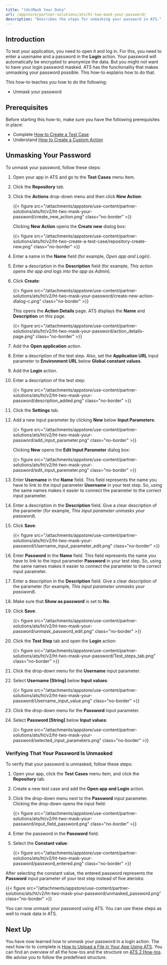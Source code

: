```yaml
---
title: "(Un)Mask Your Data"
url: /appstore/partner-solutions/ats/ht-two-mask-your-password/
description: "Describes the steps for unmasking your password in ATS."
---
```


## Introduction

To test your application, you need to open it and log in. For this, you need to enter a username and a password in the **Login** action. Your password will automatically be encrypted to anonymize the data. But you might not want to have your login password masked. ATS has the functionality that makes unmasking your password possible. This how-to explains how to do that.

This how-to teaches you how to do the following:

* Unmask your password

## Prerequisites

Before starting this how-to, make sure you have the following prerequisites in place:

* Complete [How to Create a Test Case](/appstore/partner-solutions/ats/ht-two-create-a-test-case/)
* Understand [How to Create a Custom Action](/appstore/partner-solutions/ats/ht-two-custom-action-general/)

## Unmasking Your Password

To unmask your password, follow these steps:

1. Open your app in ATS and go to the **Test Cases** menu item.
2. Click the **Repository** tab.
3. Click the **Actions** drop-down menu and then click **New Action**:

    {{< figure src="/attachments/appstore/use-content/partner-solutions/ats/ht/v2/ht-two-mask-your-password/create_new_action.png" class="no-border" >}}

    Clicking **New Action** opens the **Create new** dialog box:

    {{< figure src="/attachments/appstore/use-content/partner-solutions/ats/ht/v2/ht-two-create-a-test-case/repository-create-new.png" class="no-border" >}} 

4. Enter a name in the **Name** field (for example, *Open app and Login*).     
5. Enter a description in the **Description** field (for example, *This action opens the app and logs into the app as Admin*).
6. Click **Create**:

    {{< figure src="/attachments/appstore/use-content/partner-solutions/ats/ht/v2/ht-two-mask-your-password/create-new-action-dialog-c.png" class="no-border" >}}

    This opens the **Action Details** page. ATS displays the **Name** and **Description** on this page.

    {{< figure src="/attachments/appstore/use-content/partner-solutions/ats/ht/v2/ht-two-mask-your-password/action_details-page.png" class="no-border" >}}

7. Add the **Open application** action.
8. Enter a description of the test step. Also, set the **Application URL** input parameter to **Environment URL** below **Global constant values**.
9. Add the **Login** action.
10. Enter a description of the test step:

    {{< figure src="/attachments/appstore/use-content/partner-solutions/ats/ht/v2/ht-two-mask-your-password/description_added.png" class="no-border" >}}

11. Click the **Settings** tab.
12. Add a new input parameter by clicking **New** below **Input Parameters**:

    {{< figure src="/attachments/appstore/use-content/partner-solutions/ats/ht/v2/ht-two-mask-your-password/add_input_parameter.png" class="no-border" >}}

    Clicking **New** opens the **Edit Input Parameter** dialog box:

    {{< figure src="/attachments/appstore/use-content/partner-solutions/ats/ht/v2/ht-two-mask-your-password/edit_input_paremeter.png" class="no-border" >}}

13. Enter **Username** in the **Name** field. This field represents the name you have to link to the input parameter **Username** in your test step. So, using the same names makes it easier to connect the parameter to the correct input parameter.
14. Enter a description in the **Description** field. Give a clear description of the parameter (for example, *This input parameter unmasks your password*).
15. Click **Save**:

    {{< figure src="/attachments/appstore/use-content/partner-solutions/ats/ht/v2/ht-two-mask-your-password/Username_input_parameter_edit.png" class="no-border" >}}

16. Enter **Password** in the **Name** field. This field represents the name you have to link to the input parameter **Password** in your test step. So, using the same names makes it easier to connect the parameter to the correct input parameter. 
17. Enter a description in the **Description** field. Give a clear description of the parameter (for example, *This input parameter unmasks your password*).
18. Make sure that **Show as password** is set to **No**.
19. Click **Save**:

    {{< figure src="/attachments/appstore/use-content/partner-solutions/ats/ht/v2/ht-two-mask-your-password/unmask_password_edit.png" class="no-border" >}}

20. Click the **Test Step** tab and open the **Login** action:

    {{< figure src="/attachments/appstore/use-content/partner-solutions/ats/ht/v2/ht-two-mask-your-password/Test_steps_tab.png" class="no-border" >}}

21. Click the drop-down menu for the **Username** input parameter.
22. Select **Username [String]** below **Input values**:

    {{< figure src="/attachments/appstore/use-content/partner-solutions/ats/ht/v2/ht-two-mask-your-password/Username_input_value.png" class="no-border" >}}

23. Click the drop-down menu for the **Password** input parameter.
24. Select **Password [String]** below **Input values**:

    {{< figure src="/attachments/appstore/use-content/partner-solutions/ats/ht/v2/ht-two-mask-your-password/selected_input_parameters.png" class="no-border" >}}

### Verifying That Your Password Is Unmasked

To verify that your password is unmasked, follow these steps:

1. Open your app, click the **Test Cases** menu item, and click the **Repository** tab.
2. Create a new test case and add the **Open app and Login** action.
3. Click the drop-down menu next to the **Password** input parameter. Clicking the drop-down opens the input field:

    {{< figure src="/attachments/appstore/use-content/partner-solutions/ats/ht/v2/ht-two-mask-your-password/input_field_password.png" class="no-border" >}}

4. Enter the password in the **Password** field.
5. Select the **Constant value**:

    {{< figure src="/attachments/appstore/use-content/partner-solutions/ats/ht/v2/ht-two-mask-your-password/password_entered.png" class="no-border" >}}

After selecting the constant value, the entered password represents the **Password** input parameter of your test step instead of five aterisks:

{{< figure src="/attachments/appstore/use-content/partner-solutions/ats/ht/v2/ht-two-mask-your-password/unmasked_password.png" class="no-border" >}}

You can now unmask your password using ATS. You can use these steps as well to mask data in ATS.

## Next Up

You have now learned how to unmask your password in a login action. The next how-to to complete is [How to Upload a File in Your App Using ATS](/appstore/partner-solutions/ats/ht-two-upload-file-using-ats/). You can find an overview of all the how-tos and the structure on [ATS 2 How-tos](/appstore/partner-solutions/ats/ht-two/). We advise you to follow the predefined structure.
